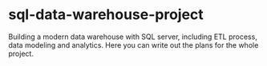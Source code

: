 # sql-data-warehouse-project
Building a modern data warehouse with SQL server, including ETL process, data modeling and analytics.
Here you can write out the plans for the whole project.

